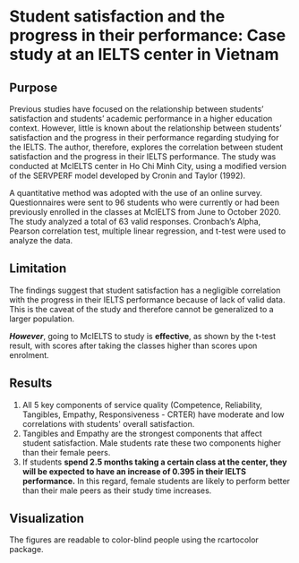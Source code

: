 # Student satisfaction and the progress in their performance: Case study at an IELTS center in Vietnam

## Purpose
Previous studies have focused on the relationship between students’ satisfaction and students’ academic performance in a higher education context. However, little is known about the relationship between students’ satisfaction and the progress in their performance regarding studying for the IELTS. The author, therefore, explores the correlation between student satisfaction and the progress in their IELTS performance. The study was conducted at McIELTS center in Ho Chi Minh City, using a modified version of the SERVPERF model developed by Cronin and Taylor (1992).

A quantitative method was adopted with the use of an online survey. Questionnaires were sent to 96 students who were currently or had been previously enrolled in the classes at McIELTS from June to October 2020. The study analyzed a total of 63 valid responses. Cronbach’s Alpha, Pearson correlation test, multiple linear regression, and t-test were used to analyze the data. 

## Limitation
The findings suggest that student satisfaction has a negligible correlation with the progress in their IELTS performance because of lack of valid data. This is the caveat of the study and therefore cannot be generalized to a larger population.

***However***, going to McIELTS to study is **effective**, as shown by the t-test result, with scores after taking the classes higher than scores upon enrolment.

## Results
1. All 5 key components of service quality (Competence, Reliability, Tangibles, Empathy, Responsiveness - CRTER) have moderate and low correlations with students' overall satisfaction. 
2. Tangibles and Empathy are the strongest components that affect student satisfaction. Male students rate these two components higher than their female peers.
3. If students **spend 2.5 months taking a certain class at the center, they will be expected to have an increase of 0.395 in their IELTS performance.** In this regard, female students are likely to perform better than their male peers as their study time increases.

## Visualization
The figures are readable to color-blind people using the rcartocolor package.
